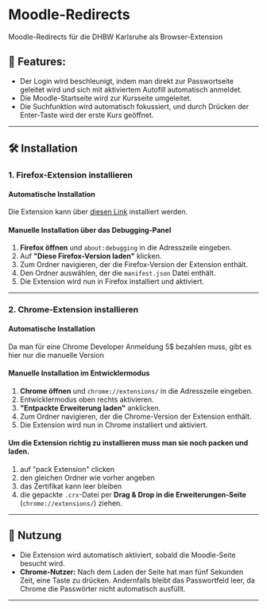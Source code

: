 # Moodle-Redirects
Moodle-Redirects für die DHBW Karlsruhe als Browser-Extension

## 🚀 Features:
- Der Login wird beschleunigt, indem man direkt zur Passwortseite geleitet wird und sich mit aktiviertem Autofill automatisch anmeldet.
- Die Moodle-Startseite wird zur Kursseite umgeleitet.
- Die Suchfunktion wird automatisch fokussiert, und durch Drücken der Enter-Taste wird der erste Kurs geöffnet.

---

## 🛠 Installation

### **1. Firefox-Extension installieren**

#### **Automatische Installation**
Die Extension kann über [diesen Link](https://addons.mozilla.org/firefox/downloads/file/4454722/59dd0869e20f43a1b0d4-1.1.xpi) installiert werden.

#### **Manuelle Installation über das Debugging-Panel**
1. **Firefox öffnen** und `about:debugging` in die Adresszeile eingeben.
2. Auf **"Diese Firefox-Version laden"** klicken.
3. Zum Ordner navigieren, der die Firefox-Version der Extension enthält.
4. Den Ordner auswählen, der die `manifest.json` Datei enthält.
5. Die Extension wird nun in Firefox installiert und aktiviert.

---

### **2. Chrome-Extension installieren**

#### **Automatische Installation**
Da man für eine Chrome Developer Anmeldung 5$ bezahlen muss, gibt es hier nur die manuelle Version

#### **Manuelle Installation im Entwicklermodus**
1. **Chrome öffnen** und `chrome://extensions/` in die Adresszeile eingeben.
2. Entwicklermodus oben rechts aktivieren.
3. **"Entpackte Erweiterung laden"** anklicken.
4. Zum Ordner navigieren, der die Chrome-Version der Extension enthält.
6. Die Extension wird nun in Chrome installiert und aktiviert.
#### Um die Extension richtig zu installieren muss man sie noch packen und laden.
1. auf "pack Extension" clicken
2. den gleichen Ordner wie vorher angeben
3. das Zertifikat kann leer bleiben
4. die gepackte `.crx`-Datei per **Drag & Drop in die Erweiterungen-Seite** (`chrome://extensions/`) ziehen. 

---

## 📌 Nutzung

- Die Extension wird automatisch aktiviert, sobald die Moodle-Seite besucht wird.  
- **Chrome-Nutzer:** Nach dem Laden der Seite hat man fünf Sekunden Zeit, eine Taste zu drücken. Andernfalls bleibt das Passwortfeld leer, da Chrome die Passwörter nicht automatisch ausfüllt.  

---
